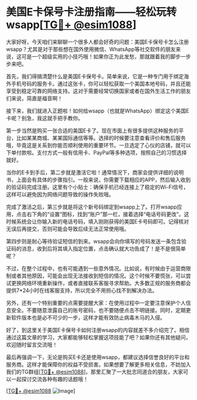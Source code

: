 # 美国E卡保号卡注册指南——轻松玩转wsapp[[TG💪+ @esim1088](https://t.me/s/esim1088)]

大家好呀，今天咱们来聊聊一个很多人都会好奇的问题：美国E卡保号卡怎么注册wsapp？尤其是对于那些想在国外使用微信、WhatsApp等社交软件的朋友来说，这可是一个超级实用的小技巧哦！如果你正为此发愁，那就跟着我的脚步一步步来吧。

首先，我们得搞清楚什么是美国E卡保号卡。简单来说，它是一种专门用于绑定海外手机号码的服务卡。通过这张卡，你可以轻松获取一个美国本地号码，并且还能享受到稳定可靠的网络支持。这对于需要经常切换国家或者在国外生活工作的朋友们来说，简直是福音啊！

接下来，我们就进入正题啦！如何给wsapp（也就是WhatsApp）绑定这个美国E卡呢？别急，我这就手把手教你。

第一步当然是购买一张合适的美国E卡了。现在市面上有很多提供这种服务的平台，比如某某商城、某某国际通信等等。选择的时候要注意查看评价和售后服务哦，毕竟这是关系到你能否顺利使用的重要环节。一旦选定了心仪的店铺，就可以下单付款啦。支付方式一般有信用卡、PayPal等多种选项，按照自己的习惯选择就好。

当你的E卡到手后，第二步就是激活它啦！通常情况下，商家会提供详细的说明书，上面会有具体的步骤指引。一般来说，你需要下载相应的APP，然后输入收到的验证码完成注册。这里有个小贴士：确保手机已经连接上了稳定的Wi-Fi信号，这样可以避免因为网络问题导致的操作失败哦。

完成了激活之后，第三步就是将这个新号码绑定到wsapp上了。打开wsapp应用，点击右下角的“设置”图标，找到“账户”那一栏，接着选择“电话号码更改”。这时候系统会让你输入新的电话号码，填入刚刚获得的美国E卡号码即可。记得核对无误后再提交，否则可能会导致后续无法正常使用哦。

第四步则是耐心等待验证短信的到来。wsapp会向你填写的号码发送一条包含验证码的消息，收到后将其填入指定位置，点击确认就大功告成了！是不是很简单呢？

不过，在整个过程中，也有可能遇到一些意外情况。比如说，有时候由于运营商限制或者其他原因，可能会出现无法接收到短信的情况。这个时候不要慌张，可以尝试更换网络环境重新操作，或者直接联系客服寻求帮助。大多数正规的服务商都会提供7*24小时在线客服支持，所以完全不用担心找不到解决办法。

另外，还有一个特别重要的点需要提醒大家：在使用过程中一定要注意保护个人信息安全。不要随意泄露自己的账号密码，也不要随便点击不明链接。同时，定期更新软件版本也是必不可少的一步，这样才能有效防止病毒木马的入侵。

好了，到这里关于美国E卡保号卡如何注册wsapp的内容就差不多介绍完了。相信通过这篇文章的学习，大家都能够轻松掌握这项技能了吧？如果你还有其他疑问，欢迎随时留言交流哦！

最后再强调一下，无论是购买E卡还是使用wsapp，都建议选择信誉良好的平台和服务商。这样才能保障你的权益不受损害。如果想要了解更多相关信息，不妨加入我们的TG群组[[TG💪+ @esim1088](https://t.me/s/esim1088)]，那里汇聚了一大批志同道合的朋友，大家可以一起探讨交流各种有趣的话题哦！

[[TG💪+ @esim1088](https://t.me/s/esim1088) ![Image](https://i.postimg.cc/4NQfJmqS/Snipaste-2025-05-13-00-14-12.png)]